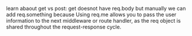learn abaout get vs post: get doesnot have req.body but manually we can add req.something because Using req.me allows you to pass the user information to the next middleware or route handler, as the req object is shared throughout the request-response cycle.
